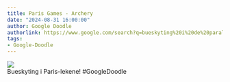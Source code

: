 ```yaml
---
title: Paris Games - Archery
date: "2024-08-31 16:00:00"
author: Google Doodle
authorlink: https://www.google.com/search?q=bueskyting%20i%20de%20paralympiske%20leker
tags:
- Google-Doodle
---
```

<img src="https://www.google.com/logos/doodles/2024/paris-games-archery-6753651837110536-law.gif" referrerpolicy="no-referrer"><br>Bueskyting i Paris-lekene! #GoogleDoodle